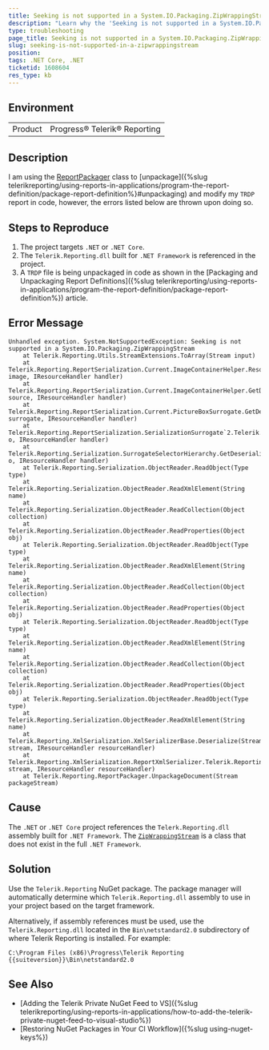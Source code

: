 ```yaml
---
title: Seeking is not supported in a System.IO.Packaging.ZipWrappingStream
description: "Learn why the 'Seeking is not supported in a System.IO.Packaging.ZipWrappingStream' error message occurs and how to resolve it in Telerik Reporting."
type: troubleshooting
page_title: Seeking is not supported in a System.IO.Packaging.ZipWrappingStream when Unpackaging Report
slug: seeking-is-not-supported-in-a-zipwrappingstream
position: 
tags: .NET Core, .NET
ticketid: 1608604
res_type: kb
---
```


## Environment

<table>
	<tbody>
		<tr>
			<td>Product</td>
			<td>Progress® Telerik® Reporting</td>
		</tr>
	</tbody>
</table>

## Description

I am using the [ReportPackager](/api/telerik.reporting.reportpackager) class to [unpackage]({%slug telerikreporting/using-reports-in-applications/program-the-report-definition/package-report-definition%}#unpackaging) and modify my `TRDP` report in code, however, the errors listed below are thrown upon doing so.

## Steps to Reproduce

1. The project targets `.NET` or `.NET Core`.
1. The `Telerik.Reporting.dll` built for `.NET Framework` is referenced in the project.
1. A `TRDP` file is being unpackaged in code as shown in the [Packaging and Unpackaging Report Definitions]({%slug telerikreporting/using-reports-in-applications/program-the-report-definition/package-report-definition%}) article.

## Error Message

````
Unhandled exception. System.NotSupportedException: Seeking is not supported in a System.IO.Packaging.ZipWrappingStream
	at Telerik.Reporting.Utils.StreamExtensions.ToArray(Stream input)
	at Telerik.Reporting.ReportSerialization.Current.ImageContainerHelper.ResolveValue(String image, IResourceHandler handler)
	at Telerik.Reporting.ReportSerialization.Current.ImageContainerHelper.GetDeserializedValue(IImageContainerSerializable source, IResourceHandler handler)
	at Telerik.Reporting.ReportSerialization.Current.PictureBoxSurrogate.GetDeserializedObject(PictureBoxSerializable surrogate, IResourceHandler handler)
	at Telerik.Reporting.ReportSerialization.SerializationSurrogate`2.Telerik.Reporting.Serialization.ISerializationSurrogate.GetDeserializedObject(Object o, IResourceHandler handler)
	at Telerik.Reporting.Serialization.SurrogateSelectorHierarchy.GetDeserializedObject(Object o, IResourceHandler handler)
	at Telerik.Reporting.Serialization.ObjectReader.ReadObject(Type type)
	at Telerik.Reporting.Serialization.ObjectReader.ReadXmlElement(String name)
	at Telerik.Reporting.Serialization.ObjectReader.ReadCollection(Object collection)
	at Telerik.Reporting.Serialization.ObjectReader.ReadProperties(Object obj)
	at Telerik.Reporting.Serialization.ObjectReader.ReadObject(Type type)
	at Telerik.Reporting.Serialization.ObjectReader.ReadXmlElement(String name)
	at Telerik.Reporting.Serialization.ObjectReader.ReadCollection(Object collection)
	at Telerik.Reporting.Serialization.ObjectReader.ReadProperties(Object obj)
	at Telerik.Reporting.Serialization.ObjectReader.ReadObject(Type type)
	at Telerik.Reporting.Serialization.ObjectReader.ReadXmlElement(String name)
	at Telerik.Reporting.Serialization.ObjectReader.ReadCollection(Object collection)
	at Telerik.Reporting.Serialization.ObjectReader.ReadProperties(Object obj)
	at Telerik.Reporting.Serialization.ObjectReader.ReadObject(Type type)
	at Telerik.Reporting.Serialization.ObjectReader.ReadXmlElement(String name)
	at Telerik.Reporting.XmlSerialization.XmlSerializerBase.Deserialize(Stream stream, IResourceHandler resourceHandler)
	at Telerik.Reporting.XmlSerialization.ReportXmlSerializer.Telerik.Reporting.ReportSerialization.IXmlSerializer.Deserialize(Stream stream, IResourceHandler resourceHandler)
	at Telerik.Reporting.ReportPackager.UnpackageDocument(Stream packageStream)
````

## Cause

The `.NET` or `.NET Core` project references the `Telerk.Reporting.dll` assembly built for `.NET Framework`. The [`ZipWrappingStream`](https://github.com/dotnet/corefx/blob/master/src/System.IO.Packaging/src/System/IO/Packaging/ZipWrappingStream.cs) is a class that does not exist in the full `.NET Framework`.

## Solution

Use the `Telerik.Reporting` NuGet package. The package manager will automatically determine which `Telerik.Reporting.dll` assembly to use in your project based on the target framework.

Alternatively, if assembly references must be used, use the `Telerik.Reporting.dll` located in the `Bin\netstandard2.0` subdirectory of where Telerik Reporting is installed. For example:

`C:\Program Files (x86)\Progress\Telerik Reporting {{suiteversion}}\Bin\netstandard2.0`

## See Also

* [Adding the Telerik Private NuGet Feed to VS]({%slug telerikreporting/using-reports-in-applications/how-to-add-the-telerik-private-nuget-feed-to-visual-studio%})
* [Restoring NuGet Packages in Your CI Workflow]({%slug using-nuget-keys%})
